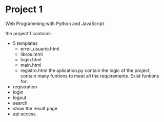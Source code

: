 # Project 1

Web Programming with Python and JavaScript


the project 1 contains:
 - 5 templates
	- error_usuario.html
	- libros.html
	- login.html
	- main.html
	- registro.html
the aplication.py contain the logic of the project,
contain many funtions to meet all the requirements.
Exist funtions for: 
- registration
- login 
- logout 
- search 
- show the result page
- api access.  